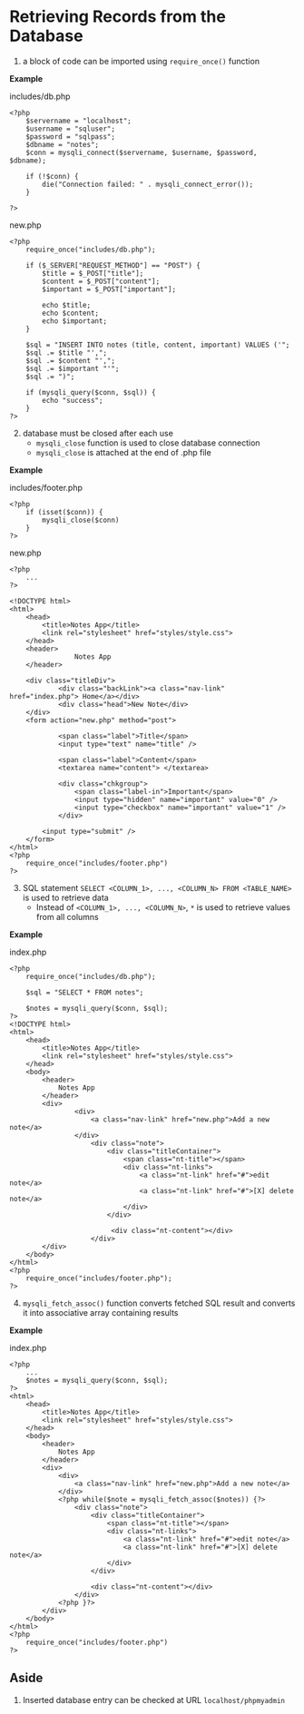 # Retrieving Records from the Database

1. a block of code can be imported using `require_once()` function

**Example**

includes/db.php
```
<?php
    $servername = "localhost";
    $username = "sqluser";
    $password = "sqlpass";
    $dbname = "notes";
    $conn = mysqli_connect($servername, $username, $password, $dbname);

    if (!$conn) {
        die("Connection failed: " . mysqli_connect_error());
    }

?>
```

new.php
```
<?php
    require_once("includes/db.php");

    if ($_SERVER["REQUEST_METHOD"] == "POST") {
        $title = $_POST["title"];
        $content = $_POST["content"];
        $important = $_POST["important"];

        echo $title;
        echo $content;
        echo $important;
    }

    $sql = "INSERT INTO notes (title, content, important) VALUES ('";
    $sql .= $title "',";
    $sql .= $content "',";
    $sql .= $important "'";
    $sql .= ")";

    if (mysqli_query($conn, $sql)) {
        echo "success";
    }
?>
```

2. database must be closed after each use
    - `mysqli_close` function is used to close database connection
    - `mysqli_close` is attached at the end of .php file

**Example**

includes/footer.php
```
<?php
    if (isset($conn)) {
        mysqli_close($conn)
    }
?>
```

new.php
```
<?php
    ...
?>

<!DOCTYPE html>
<html>
    <head>
        <title>Notes App</title>
        <link rel="stylesheet" href="styles/style.css">
    </head>
    <header>
                Notes App
    </header>

    <div class="titleDiv">
            <div class="backLink"><a class="nav-link" href="index.php"> Home</a></div>
            <div class="head">New Note</div>
    </div>
    <form action="new.php" method="post">     

            <span class="label">Title</span>
            <input type="text" name="title" />
            
            <span class="label">Content</span>
            <textarea name="content"> </textarea>

            <div class="chkgroup">
                <span class="label-in">Important</span>
                <input type="hidden" name="important" value="0" />
                <input type="checkbox" name="important" value="1" />
            </div>
            
        <input type="submit" />
    </form>
</html>
<?php
    require_once("includes/footer.php")
?>
```

3. SQL statement `SELECT <COLUMN_1>, ..., <COLUMN_N> FROM <TABLE_NAME>` is used to retrieve data
    - Instead of `<COLUMN_1>, ..., <COLUMN_N>`, `*` is used to retrieve values from all columns

**Example**

index.php
```
<?php
    require_once("includes/db.php");

    $sql = "SELECT * FROM notes";

    $notes = mysqli_query($conn, $sql);
?>
<!DOCTYPE html>
<html>
    <head>
        <title>Notes App</title>
        <link rel="stylesheet" href="styles/style.css">
    </head>
    <body>
        <header> 
            Notes App
        </header>
        <div>
                <div>
                    <a class="nav-link" href="new.php">Add a new note</a>
                </div>
                    <div class="note">
                        <div class="titleContainer">
                            <span class="nt-title"></span>
                            <div class="nt-links">
                                <a class="nt-link" href="#">edit note</a>
                                <a class="nt-link" href="#">[X] delete note</a>
                            </div>                 
                        </div>
                    
                         <div class="nt-content"></div>
                    </div>
        </div> 
    </body>
</html>
<?php
    require_once("includes/footer.php");
?>
```

4. `mysqli_fetch_assoc()` function converts fetched SQL result and converts it into associative array containing results

**Example**

index.php
```
<?php
    ...
    $notes = mysqli_query($conn, $sql);
?>
<html>
    <head>
        <title>Notes App</title>
        <link rel="stylesheet" href="styles/style.css">
    </head>
    <body>
        <header> 
            Notes App
        </header>
        <div>
            <div>
                <a class="nav-link" href="new.php">Add a new note</a>
            </div>
            <?php while($note = mysqli_fetch_assoc($notes)) {?>
                <div class="note">
                    <div class="titleContainer">
                        <span class="nt-title"></span>
                        <div class="nt-links">
                            <a class="nt-link" href="#">edit note</a>
                            <a class="nt-link" href="#">[X] delete note</a>
                        </div>                 
                    </div>
                
                    <div class="nt-content"></div>
                </div>
            <?php }?>
        </div> 
    </body>
</html>
<?php
    require_once("includes/footer.php")
?>
```

## Aside

1. Inserted database entry can be checked at URL `localhost/phpmyadmin`

#